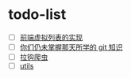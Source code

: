 # todo-list
- [ ] [前端虚拟列表的实现](https://zhuanlan.zhihu.com/p/34585166)
- [ ] [你们仍未掌握那天所学的 git 知识
](https://zhuanlan.zhihu.com/p/27443351)
- [ ] [拉钩爬虫](https://www.jianshu.com/p/253dbe627f4d?utm_campaign=haruki&utm_content=note&utm_medium=reader_share&utm_source=qq)
- [ ] [utils](https://github.com/yongheng2016/untils/blob/master/README.md)
